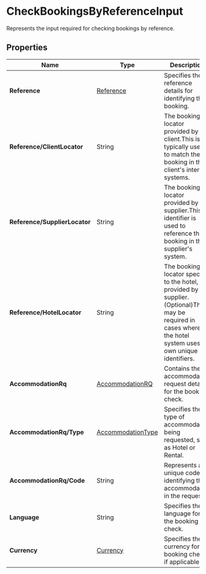 # CheckBookingsByReferenceInput

Represents the input required for checking bookings by reference.

## Properties

| Name | Type | Description |
|------|------|-------------|
| **Reference** | [Reference](/docs/apis/for-sellers/connectors-pull-developers-api/api-reference/reference) | Specifies the reference details for identifying the booking. |
| **Reference/ClientLocator** | String | The booking locator provided by the client.This is typically used to match the booking in the client's internal systems. |
| **Reference/SupplierLocator** | String | The booking locator provided by the supplier.This identifier is used to reference the booking in the supplier's system. |
| **Reference/HotelLocator** | String | The booking locator specific to the hotel, provided by the supplier. (Optional)This may be required in cases where the hotel system uses its own unique identifiers. |
| **AccommodationRq** | [AccommodationRQ](/docs/apis/for-sellers/connectors-pull-developers-api/api-reference/accommodationrq) | Contains the accommodation request details for the booking check. |
| **AccommodationRq/Type** | [AccommodationType](/docs/apis/for-sellers/connectors-pull-developers-api/api-reference/accommodationtype) | Specifies the type of accommodation being requested, such as Hotel or Rental. |
| **AccommodationRq/Code** | String | Represents a unique code identifying the accommodation in the request. |
| **Language** | String | Specifies the language for the booking check. |
| **Currency** | [Currency](/docs/apis/for-sellers/connectors-pull-developers-api/api-reference/currency) | Specifies the currency for the booking check, if applicable. |
